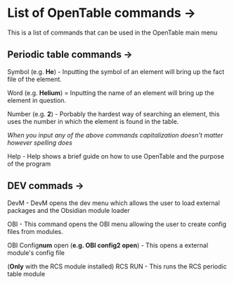 # List of OpenTable commands ->

This is a list of commands that can be used in the OpenTable main menu

## Periodic table commands ->

Symbol (e.g. **He**) - Inputting the symbol of an element will bring up the fact file of the element.

Word (e.g. **Helium**) = Inputting the name of an element will bring up the element in question.

Number (e.g. **2**) - Porbably the hardest way of searching an element, this uses the number in which the element is found in the table.

*When you input any of the above commands capitalization doesn't matter however spelling does*

Help - Help shows a brief guide on how to use OpenTable and the purpose of the program

## DEV commads ->

DevM - DevM opens the dev menu which allows the user to load external packages and the Obsidian module loader

OBI - This command opens the OBI menu allowing the user to create config files from modules.

OBI Config**num** open (**e.g. OBI config2 open**) - This opens a external module's config file

(**Only** with the RCS module installed) RCS RUN - This runs the RCS periodic table module
